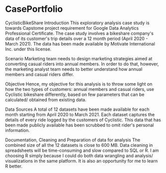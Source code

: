 # CasePortfolio
CyclisticBikeShare
Introduction
This exploratory analysis case study is towards Capstome project requirement for Google Data Analytics Professional Certificate. The case study involves a bikeshare company's data of its customer's trip details over a 12 month period (April 2020 - March 2021). The data has been made available by Motivate International Inc. under this license.

Scenario
Marketing team needs to design marketing strategies aimed at converting casual riders into annual members. In order to do that, however, the marketing analyst team needs to better understand how annual members and casual riders differ.

Objective
Hence, my objective for this analysis is to throw some light on how the two types of customers: annual members and casual riders, use Cyclistic bikeshare differently, based on few parameters that can be calculated/ obtained from existing data.

Data Sources
A total of 12 datasets have been made available for each month starting from April 2020 to March 2021. Each dataset captures the details of every ride logged by the customers of Cyclistic. This data that has been made publicly available has been scrubbed to omit rider's personal information.

Documentation, Cleaning and Preparation of data for analysis
The combined size of all the 12 datasets is close to 600 MB. Data cleaning in spreadsheets will be time-consuming and slow compared to SQL or R. I am choosing R simply because I could do both data wrangling and analysis/ visualizations in the same platform. It is also an opportunity for me to learn R better.
